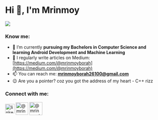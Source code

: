 <h1 align="left">Hi 👋, I'm Mrinmoy</h1>
<img src = "https://github.com/mrinmoyxb/mrinmoyxb/assets/141025752/e2a60b73-212b-428b-85f5-61554ddedb85">

<h3 align="left">Know me:</h3>

- 🌱 I’m currently **pursuing my Bachelors in Computer Science and learning Android Development and Machine Learning**
- 📝 I regularly write articles on Medium: [https://medium.com/@mrinmoyborah](https://medium.com/@mrinmoyborah)
- 📫 You can reach me: **mrinmoyborah26100@gmail.com**
- 😉 Are you a pointer? coz you got the address of my heart - C++ rizz
<h3 align="left">Connect with me:</h3>
<p align="left">
<a href="https://linkedin.com/in/linkedin.com/in/mrinmoy-borah-8b68b7290" target="blank"><img align="center" src="https://upload.wikimedia.org/wikipedia/commons/thumb/8/81/LinkedIn_icon.svg/2048px-LinkedIn_icon.svg.png" alt="linkedin.com/in/mrinmoy-borah-8b68b7290" height="30" width="30" /></a>
<a href="https://medium.com/@mrinmoyborah" target="blank"><img align="center" src="https://cdn.icon-icons.com/icons2/3041/PNG/512/medium_logo_icon_189223.png" alt="@mrinmoyborah" height="40" width="40" /></a>
<a href="https://www.instagram.com/mrinmoyxb.dev" target="blank"><img align="center" src="https://github.com/mrinmoyxb/mrinmoyxb/assets/141025752/459e5127-8aaa-453a-84da-1e0cb22dfed4" alt="@mrinmoyborah" height="42" width="42" /></a>
</p>

